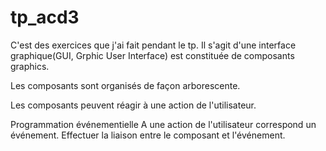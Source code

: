 # tp_acd3
C'est des exercices que j'ai fait pendant le tp.
Il s'agit d'une interface graphique(GUI, Grphic User Interface) est constituée de composants graphics.

Les composants sont organisés de façon arborescente.

Les composants peuvent réagir à une action de l'utilisateur.

Programmation événementielle
  A une action de l'utilisateur correspond un événement.
  Effectuer la liaison entre le composant et l'événement.
